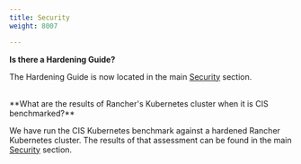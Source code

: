 ```yaml
---
title: Security
weight: 8007

---
```


**Is there a Hardening Guide?**

The Hardening Guide is now located in the main [Security]({{<baseurl>}}/rancher/v2.6/en/security/) section.

<br/>
**What are the results of Rancher's Kubernetes cluster when it is CIS benchmarked?**

We have run the CIS Kubernetes benchmark against a hardened Rancher Kubernetes cluster.  The results of that assessment can be found in the main [Security]({{<baseurl>}}/rancher/v2.6/en/security/) section.
